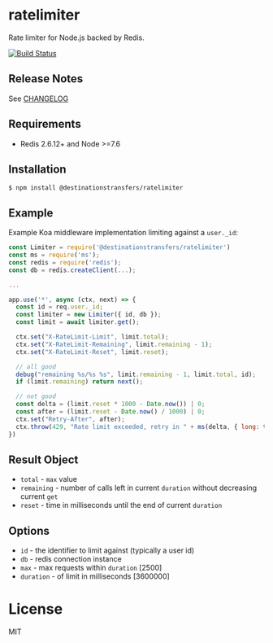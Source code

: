 # ratelimiter

Rate limiter for Node.js backed by Redis.

[![Build Status](https://travis-ci.org/destinationstransfers/ratelimiter.svg)](https://travis-ci.org/destinationstransfers/ratelimiter)

## Release Notes

See [CHANGELOG](CHANGELOG.md)

## Requirements

* Redis 2.6.12+ and Node >=7.6

## Installation

```
$ npm install @destinationstransfers/ratelimiter
```

## Example

Example Koa middleware implementation limiting against a `user._id`:

```js
const Limiter = require('@destinationstransfers/ratelimiter')
const ms = require('ms');
const redis = require('redis');
const db = redis.createClient(...);

...

app.use('*', async (ctx, next) => {
  const id = req.user._id;
  const limiter = new Limiter({ id, db });
  const limit = await limiter.get();

  ctx.set("X-RateLimit-Limit", limit.total);
  ctx.set("X-RateLimit-Remaining", limit.remaining - 1);
  ctx.set("X-RateLimit-Reset", limit.reset);

  // all good
  debug("remaining %s/%s %s", limit.remaining - 1, limit.total, id);
  if (limit.remaining) return next();

  // not good
  const delta = (limit.reset * 1000 - Date.now()) | 0;
  const after = (limit.reset - Date.now() / 1000) | 0;
  ctx.set("Retry-After", after);
  ctx.throw(429, "Rate limit exceeded, retry in " + ms(delta, { long: true }));
})
```

## Result Object

* `total` - `max` value
* `remaining` - number of calls left in current `duration` without decreasing
  current `get`
* `reset` - time in milliseconds until the end of current `duration`

## Options

* `id` - the identifier to limit against (typically a user id)
* `db` - redis connection instance
* `max` - max requests within `duration` [2500]
* `duration` - of limit in milliseconds [3600000]

# License

MIT
